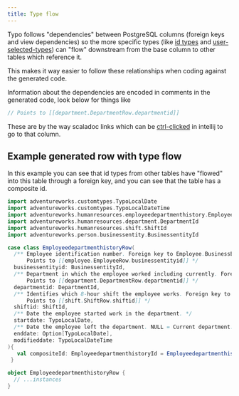 ```yaml
---
title: Type flow
---
```


Typo follows "dependencies" between PostgreSQL columns (foreign keys and view dependencies) so the
more specific types (like [id types](../type-safety/id-types.md) and [user-selected-types](../type-safety/user-selected-types.md)) can "flow"
downstream from the base column to other tables which reference it.

This makes it way easier to follow these relationships when coding against the generated code.

Information about the dependencies are encoded in comments in the generated code,
look below for things like

```scala
// Points to [[department.DepartmentRow.departmentid]]
```

These are by the way scaladoc links which can be [ctrl-clicked](other-features/clickable-links.md) in intellij to go to that column.


## Example generated row with type flow

In this example you can see that id types from other tables have "flowed" into this table
through a foreign key, and you can see that the table has a composite id.

```scala mdoc
import adventureworks.customtypes.TypoLocalDate
import adventureworks.customtypes.TypoLocalDateTime
import adventureworks.humanresources.employeedepartmenthistory.EmployeedepartmenthistoryId
import adventureworks.humanresources.department.DepartmentId
import adventureworks.humanresources.shift.ShiftId
import adventureworks.person.businessentity.BusinessentityId

case class EmployeedepartmenthistoryRow(
  /** Employee identification number. Foreign key to Employee.BusinessEntityID.
      Points to [[employee.EmployeeRow.businessentityid]] */
  businessentityid: BusinessentityId,
  /** Department in which the employee worked including currently. Foreign key to Department.DepartmentID.
      Points to [[department.DepartmentRow.departmentid]] */
  departmentid: DepartmentId,
  /** Identifies which 8-hour shift the employee works. Foreign key to Shift.Shift.ID.
      Points to [[shift.ShiftRow.shiftid]] */
  shiftid: ShiftId,
  /** Date the employee started work in the department. */
  startdate: TypoLocalDate,
  /** Date the employee left the department. NULL = Current department. */
  enddate: Option[TypoLocalDate],
  modifieddate: TypoLocalDateTime
){
   val compositeId: EmployeedepartmenthistoryId = EmployeedepartmenthistoryId(businessentityid, startdate, departmentid, shiftid)
 }

object EmployeedepartmenthistoryRow {
  // ...instances
}
```
